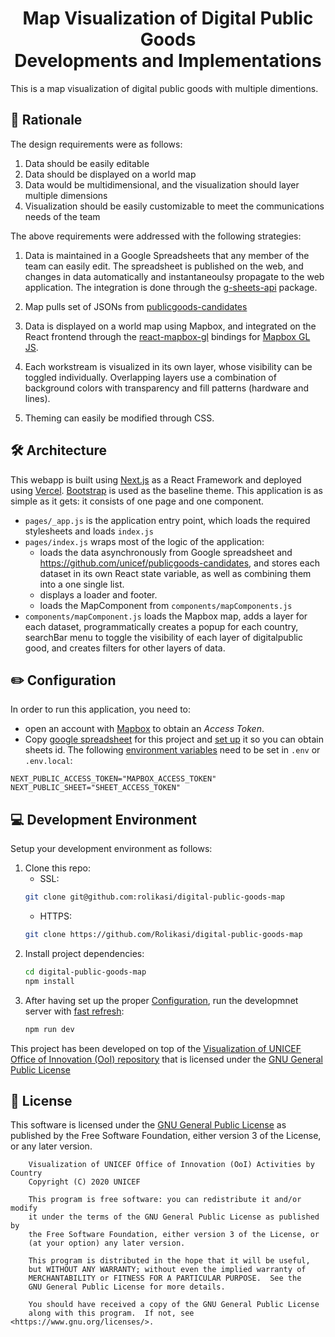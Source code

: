 <h1 align="center">Map Visualization of Digital Public Goods </br>Developments and Implementations</h1>

This is a map visualization of digital public goods with multiple dimentions.

## 🤔 Rationale

The design requirements were as follows:

1. Data should be easily editable
2. Data should be displayed on a world map
3. Data would be multidimensional, and the visualization should layer multiple dimensions
4. Visualization should be easily customizable to meet the communications needs of the team

The above requirements were addressed with the following strategies:

1. Data is maintained in a Google Spreadsheets that any member of the team can easily edit. The spreadsheet is published on the web, and changes in data automatically and instantaneoulsy propagate to the web application. The integration is done through the [g-sheets-api](`https://www.npmjs.com/package/g-sheets-api) package. 

2. Map pulls set of JSONs from [publicgoods-candidates]('https://github.com/unicef/publicgoods-candidates')

3. Data is displayed on a world map using Mapbox, and integrated on the React frontend through the [react-mapbox-gl](https://www.npmjs.com/package/react-mapbox-gl) bindings for [Mapbox GL JS](https://docs.mapbox.com/mapbox-gl-js/api/).

4. Each workstream is visualized in its own layer, whose visibility can be toggled individually. Overlapping layers use a combination of background colors with transparency and fill patterns (hardware and lines).

5. Theming can easily be modified through CSS.

## 🛠 Architecture

This webapp is built using [Next.js](https://nextjs.org/) as a React Framework and deployed using [Vercel](https://vercel.com/). [Bootstrap](https://getbootstrap.com/) is used as the baseline theme. This application is as simple as it gets: it consists of one page and one component.

* `pages/_app.js` is the application entry point, which loads the required stylesheets and loads `index.js`
* `pages/index.js` wraps most of the logic of the application:
    - loads the data asynchronously from Google spreadsheet and https://github.com/unicef/publicgoods-candidates, and stores each dataset in its own React state variable, as well as combining them into a one single list.
    - displays a loader and footer.
    - loads the MapComponent from `components/mapComponents.js`
* `components/mapComponent.js` loads the Mapbox map, adds a layer for each dataset, programmatically creates a popup for each country, searchBar menu to toggle the visibility of each layer of digitalpublic good, and creates filters for other layers of data.

## ✏️ Configuration

In order to run this application, you need to:
- open an account with [Mapbox](https://www.mapbox.com/) to obtain an *Access Token*. 
- Copy [google spreadsheet](https://docs.google.com/spreadsheets/d/1t75gYVhdUjPD1532DbPYN49FLXFhpRwEBFiS4Hbk6_Q) for this project and [set up](https://github.com/bpk68/g-sheets-api#readme) it so you can obtain sheets id.
The following [environment variables](https://nextjs.org/docs/basic-features/environment-variables) need to be set in `.env` or `.env.local`:
```
NEXT_PUBLIC_ACCESS_TOKEN="MAPBOX_ACCESS_TOKEN"
NEXT_PUBLIC_SHEET="SHEET_ACCESS_TOKEN"
```

## 💻 Development Environment

Setup your development environment as follows:

1. Clone this repo:
    - SSL:
    ```bash
    git clone git@github.com:rolikasi/digital-public-goods-map
    ```
    - HTTPS:
    ```bash
    git clone https://github.com/Rolikasi/digital-public-goods-map
    ```
2. Install project dependencies:
    ```bash
    cd digital-public-goods-map
    npm install
    ```
3. After having set up the proper [Configuration](#%EF%B8%8F-configuration), run the developmnet server with [fast refresh](https://nextjs.org/docs/basic-features/fast-refresh):
    ```bash
    npm run dev
    ```
    
This project has been developed on top of the [Visualization of UNICEF Office of Innovation (OoI) repository](https://github.com/lacabra/ooi-project-visualization) that is licensed under the [GNU General Public License](LICENSE)

## :memo: License

This software is licensed under the [GNU General Public License](LICENSE) as published by the Free Software Foundation, either version 3 of the License, or
any later version.

```
    Visualization of UNICEF Office of Innovation (OoI) Activities by Country
    Copyright (C) 2020 UNICEF

    This program is free software: you can redistribute it and/or modify
    it under the terms of the GNU General Public License as published by
    the Free Software Foundation, either version 3 of the License, or
    (at your option) any later version.

    This program is distributed in the hope that it will be useful,
    but WITHOUT ANY WARRANTY; without even the implied warranty of
    MERCHANTABILITY or FITNESS FOR A PARTICULAR PURPOSE.  See the
    GNU General Public License for more details.

    You should have received a copy of the GNU General Public License
    along with this program.  If not, see <https://www.gnu.org/licenses/>.
```


